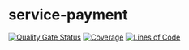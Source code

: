 # service-payment
[![Quality Gate Status](https://sonarcloud.io/api/project_badges/measure?project=soat-tech-challenge_service-payment&metric=alert_status)](https://sonarcloud.io/summary/new_code?id=soat-tech-challenge_service-payment) [![Coverage](https://sonarcloud.io/api/project_badges/measure?project=soat-tech-challenge_service-payment&metric=coverage)](https://sonarcloud.io/summary/new_code?id=soat-tech-challenge_service-payment) [![Lines of Code](https://sonarcloud.io/api/project_badges/measure?project=soat-tech-challenge_service-payment&metric=ncloc)](https://sonarcloud.io/summary/new_code?id=soat-tech-challenge_service-payment)
